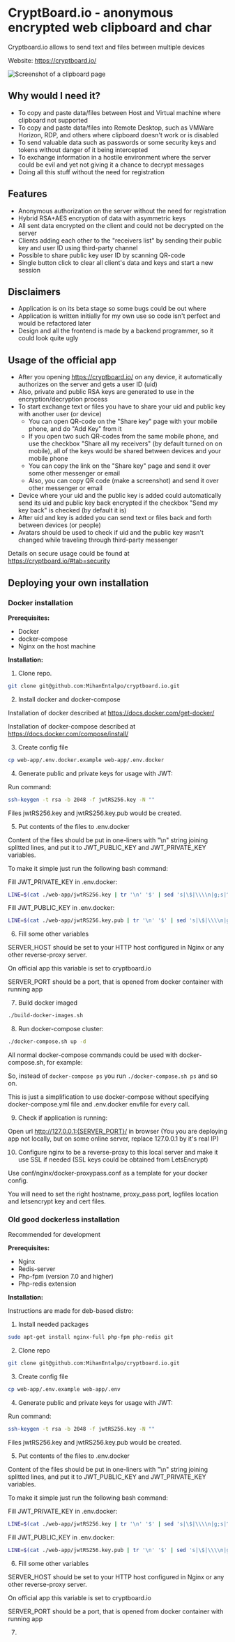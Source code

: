 # CryptBoard.io - anonymous encrypted web clipboard and char

Cryptboard.io allows to send text and files between multiple devices 

Website: https://cryptboard.io/

![Screenshot of a clipboard page](img/screenshot_1.png)

## Why would I need it?

* To copy and paste data/files between Host and Virtual machine where clipboard not supported
* To copy and paste data/files into Remote Desktop, such as VMWare Horizon, RDP, and others where clipboard doesn't work or is disabled
* To send valuable data such as passwords or some security keys and tokens without danger of it being intercepted
* To exchange information in a hostile environment where the server could be evil and yet not giving it a chance to decrypt messages
* Doing all this stuff without the need for registration

## Features

* Anonymous authorization on the server without the need for registration
* Hybrid RSA+AES encryption of data with asymmetric keys
* All sent data encrypted on the client and could not be decrypted on the server
* Clients adding each other to the "receivers list" by sending their public key and user ID using third-party channel
* Possible to share public key user ID by scanning QR-code
* Single button click to clear all client's data and keys and start a new session

## Disclaimers

* Application is on its beta stage so some bugs could be out where
* Application is written initially for my own use so code isn't perfect and would be refactored later
* Design and all the frontend is made by a backend programmer, so it could look quite ugly

## Usage of the official app

* After you opening https://cryptboard.io/ on any device, it automatically authorizes on the server and gets a user ID (uid)
* Also, private and public RSA keys are generated to use in the encryption/decryption process
* To start exchange text or files you have to share your uid and public key with another user (or device)
    * You can open QR-code on the "Share key" page with your mobile phone, and do "Add Key" from it
    * If you open two such QR-codes from the same mobile phone, and use the checkbox "Share all my receivers" (by default turned on on mobile), all of the keys would be shared between devices and your mobile phone
    * You can copy the link on the "Share key" page and send it over some other messenger or email
    * Also, you can copy QR code (make a screenshot) and send it over other messenger or email
* Device where your uid and the public key is added could automatically send its uid and public key back encrypted if the checkbox "Send my key back" is checked (by default it is)
* After uid and key is added you can send text or files back and forth between devices (or people)
* Avatars should be used to check if uid and the public key wasn't changed while traveling through third-party messenger

Details on secure usage could be found at https://cryptboard.io/#tab=security

## Deploying your own installation

### Docker installation

**Prerequisites:**

* Docker
* docker-compose
* Nginx on the host machine

**Installation:**

1. Clone repo.

```bash
git clone git@github.com:MihanEntalpo/cryptboard.io.git
```

2. Install docker and docker-compose

Installation of docker described at https://docs.docker.com/get-docker/

Installation of docker-compose described at https://docs.docker.com/compose/install/

3. Create config file

```bash
cp web-app/.env.docker.example web-app/.env.docker
```

4. Generate public and private keys for usage with JWT:

Run command:

```bash
ssh-keygen -t rsa -b 2048 -f jwtRS256.key -N ""
```

Files jwtRS256.key and jwtRS256.key.pub would be created.

5. Put contents of the files to .env.docker

Content of the files should be put in one-liners with "\n" string joining splitted lines, and put it to JWT_PUBLIC_KEY and JWT_PRIVATE_KEY variables.

To make it simple just run the following bash command:

Fill JWT_PRIVATE_KEY in .env.docker:
```bash
LINE=$(cat ./web-app/jwtRS256.key | tr '\n' '$' | sed 's|\$|\\\\n|g;s|^|JWT_PRIVATE_KEY=|g'); sed -i "s|^JWT_PRIVATE_KEY.*|$LINE|g" -i ./web-app/.env.docker
```

Fill JWT_PUBLIC_KEY in .env.docker:
```bash
LINE=$(cat ./web-app/jwtRS256.key.pub | tr '\n' '$' | sed 's|\$|\\\\n|g;s|^|JWT_PUBLIC_KEY=|g'); sed -i "s|^JWT_PUBLIC_KEY.*|$LINE|g" -i ./web-app/.env.docker
```

6. Fill some other variables

SERVER_HOST should be set to your HTTP host configured in Nginx or any other reverse-proxy server.

On official app this variable is set to cryptboard.io

SERVER_PORT should be a port, that is opened from docker container with running app


7. Build docker imaged

```bash
./build-docker-images.sh
```

8. Run docker-compose cluster:

```bash
./docker-compose.sh up -d
```

All normal docker-compose commands could be used with docker-compose.sh, for example:

So, instead of `docker-compose ps` you run `./docker-compose.sh ps` and so on.

This is just a simplification to use docker-compose without specifying docker-compose.yml file and .env.docker envfile for every call.

9. Check if application is running:

Open url http://127.0.0.1:{SERVER_PORT}/ in browser (You you are deploying app not locally, but on some online server, replace 127.0.0.1 by it's real IP)

10. Configure nginx to be a reverse-proxy to this local server and make it use SSL if needed (SSL keys could be obtained from LetsEncrypt)

Use conf/nginx/docker-proxypass.conf as a template for your docker config.

You will need to set the right hostname, proxy_pass port, logfiles location and letsencrypt key and cert files.

### Old good dockerless installation

Recommended for development

**Prerequisites:**

* Nginx
* Redis-server
* Php-fpm (version 7.0 and higher)
* Php-redis extension

**Installation:**

Instructions are made for deb-based distro:

1. Install needed packages

```bash
sudo apt-get install nginx-full php-fpm php-redis git
```

2. Clone repo

```bash
git clone git@github.com:MihanEntalpo/cryptboard.io.git
```

3. Create config file

```bash
cp web-app/.env.example web-app/.env
```

4. Generate public and private keys for usage with JWT:

Run command:

```bash
ssh-keygen -t rsa -b 2048 -f jwtRS256.key -N ""
```

Files jwtRS256.key and jwtRS256.key.pub would be created.

5. Put contents of the files to .env.docker

Content of the files should be put in one-liners with "\n" string joining splitted lines, and put it to JWT_PUBLIC_KEY and JWT_PRIVATE_KEY variables.

To make it simple just run the following bash command:

Fill JWT_PRIVATE_KEY in .env.docker:
```bash
LINE=$(cat ./web-app/jwtRS256.key | tr '\n' '$' | sed 's|\$|\\\\n|g;s|^|JWT_PRIVATE_KEY=|g'); sed -i "s|^JWT_PRIVATE_KEY.*|$LINE|g" -i ./web-app/.env
```

Fill JWT_PUBLIC_KEY in .env.docker:
```bash
LINE=$(cat ./web-app/jwtRS256.key.pub | tr '\n' '$' | sed 's|\$|\\\\n|g;s|^|JWT_PUBLIC_KEY=|g'); sed -i "s|^JWT_PUBLIC_KEY.*|$LINE|g" -i ./web-app/.env
```

6. Fill some other variables

SERVER_HOST should be set to your HTTP host configured in Nginx or any other reverse-proxy server.

On official app this variable is set to cryptboard.io

SERVER_PORT should be a port, that is opened from docker container with running app

7. 